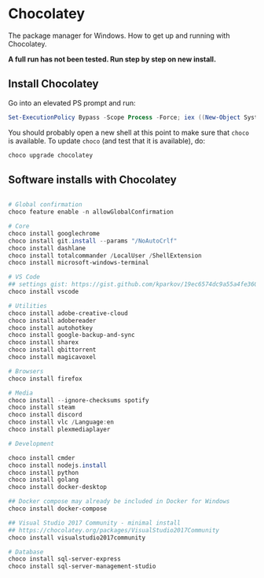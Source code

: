 # Chocolatey

The package manager for Windows. How to get up and running with Chocolatey.

**A full run has not been tested. Run step by step on new install.**

## Install Chocolatey

Go into an elevated PS prompt and run:

```powershell
Set-ExecutionPolicy Bypass -Scope Process -Force; iex ((New-Object System.Net.WebClient).DownloadString('https://chocolatey.org/install.ps1'))
```

You should probably open a new shell at this point to make sure that `choco` is available. To update `choco` (and test that it is available), do:

```powershell
choco upgrade chocolatey
```

## Software installs with Chocolatey

```powershell

# Global confirmation
choco feature enable -n allowGlobalConfirmation

# Core
choco install googlechrome
choco install git.install --params "/NoAutoCrlf"
choco install dashlane
choco install totalcommander /LocalUser /ShellExtension
choco install microsoft-windows-terminal

# VS Code
## settings gist: https://gist.github.com/kparkov/19ec6574dc9a55a4fe3607a58b6cf398
choco install vscode

# Utilities
choco install adobe-creative-cloud
choco install adobereader
choco install autohotkey
choco install google-backup-and-sync
choco install sharex
choco install qbittorrent
choco install magicavoxel

# Browsers
choco install firefox

# Media
choco install --ignore-checksums spotify
choco install steam
choco install discord
choco install vlc /Language:en
choco install plexmediaplayer

# Development

choco install cmder
choco install nodejs.install
choco install python
choco install golang
choco install docker-desktop

## Docker compose may already be included in Docker for Windows
choco install docker-compose

## Visual Studio 2017 Community - minimal install
## https://chocolatey.org/packages/VisualStudio2017Community
choco install visualstudio2017community

# Database
choco install sql-server-express
choco install sql-server-management-studio
```
